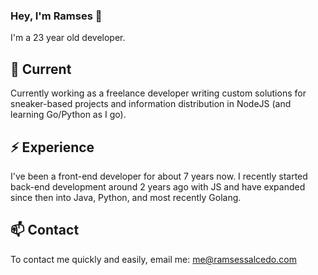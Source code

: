 ### Hey, I'm Ramses 👋

I'm a 23 year old developer.

## 🔭 Current

Currently working as a freelance developer writing custom solutions for sneaker-based projects and information distribution in NodeJS (and learning Go/Python as I go).

## ⚡️ Experience

I've been a front-end developer for about 7 years now. I recently started back-end development around 2 years ago with JS and have expanded since then into Java, Python, and most recently Golang. 

## 📫 Contact

To contact me quickly and easily, email me: me@ramsessalcedo.com

<!--
**ramsessalcedo/ramsessalcedo** is a ✨ _special_ ✨ repository because its `README.md` (this file) appears on your GitHub profile.

Here are some ideas to get you started:

- 🔭 I’m currently working on ...
- 🌱 I’m currently learning ...
- 👯 I’m looking to collaborate on ...
- 🤔 I’m looking for help with ...
- 💬 Ask me about ...
- 📫 How to reach me: ...
- 😄 Pronouns: ...
- ⚡ Fun fact: ...
-->

